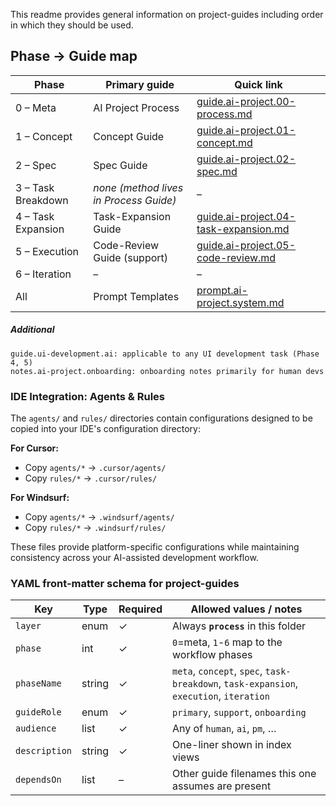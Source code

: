 This readme provides general information on project-guides including order in which they should be used.
## Phase → Guide map

| Phase              | Primary guide                          | Quick link                                                                   |
| ------------------ | -------------------------------------- | ---------------------------------------------------------------------------- |
| 0 – Meta           | AI Project Process                     | [guide.ai-project.00-process.md](guide.ai-project.00-process.md)                   |
| 1 – Concept        | Concept Guide                          | [guide.ai-project.01-concept.md](guide.ai-project.01-concept.md)                   |
| 2 – Spec           | Spec Guide                             | [guide.ai-project.02-spec.md](guide.ai-project.02-spec.md)                         |
| 3 – Task Breakdown | _none (method lives in Process Guide)_ | –                                                                            |
| 4 – Task Expansion | Task-Expansion Guide                   | [guide.ai-project.04-task-expansion.md](guide.ai-project.04-task-expansion.md)     |
| 5 – Execution      | Code-Review Guide (support)            | [guide.ai-project.05-code-review.md](guide.ai-project.05-code-review.md)                           |
| 6 – Iteration      | –                                      | –                                                                            |
| All                | Prompt Templates                       | [prompt.ai-project.system.md](prompt.ai-project.system.md) |

##### Additional
```
guide.ui-development.ai: applicable to any UI development task (Phase 4, 5)
notes.ai-project.onboarding: onboarding notes primarily for human devs
```

### IDE Integration: Agents & Rules

The `agents/` and `rules/` directories contain configurations designed to be copied into your IDE's configuration directory:

**For Cursor:**
- Copy `agents/*` → `.cursor/agents/`
- Copy `rules/*` → `.cursor/rules/`

**For Windsurf:**
- Copy `agents/*` → `.windsurf/agents/`
- Copy `rules/*` → `.windsurf/rules/`

These files provide platform-specific configurations while maintaining consistency across your AI-assisted development workflow.

### YAML front-matter schema for project-guides

| Key           | Type   | Required | Allowed values / notes                                                                  |
| ------------- | ------ | -------- | --------------------------------------------------------------------------------------- |
| `layer`       | enum   | ✓        | Always **`process`** in this folder                                                     |
| `phase`       | int    | ✓        | `0`=meta, `1`-`6` map to the workflow phases                                            |
| `phaseName`   | string | ✓        | `meta`, `concept`, `spec`, `task-breakdown`, `task-expansion`, `execution`, `iteration` |
| `guideRole`   | enum   | ✓        | `primary`, `support`, `onboarding`                                                      |
| `audience`    | list   | ✓        | Any of `human`, `ai`, `pm`, …                                                           |
| `description` | string | ✓        | One-liner shown in index views                                                          |
| `dependsOn`   | list   | –        | Other guide filenames this one assumes are present                                      |
